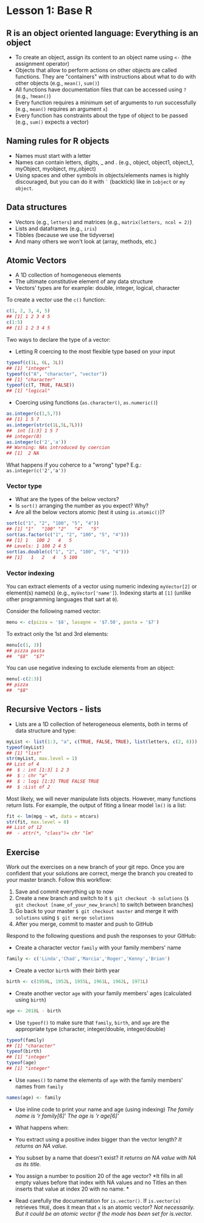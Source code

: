 Lesson 1: Base R
================

R is an object oriented language: Everything is an object
---------------------------------------------------------

-   To create an object, assign its content to an object name using `<-` (the assignment operator)
-   Objects that allow to perform actions on other objects are called functions. They are "containers" with instructions about what to do with other objects (e.g., `mean()`, `sum()`)
-   All functions have documentation files that can be accessed using `?` (e.g., `?mean()`)
-   Every function requires a minimum set of arguments to run successfully (e.g., `mean()` requires an argument `x`)
-   Every function has constraints about the type of object to be passed (e.g., `sum()` expects a vector)

Naming rules for R objects
--------------------------

-   Names must start with a letter
-   Names can contain letters, digits, \_ and . (e.g., object, object1, object\_1, myObject, myobject, my\_object)
-   Using spaces and other symbols in objects/elements names is highly discouraged, but you can do it with `` ` `` (backtick) like in `1object` or `my object`.

Data structures
---------------

-   Vectors (e.g., `letters`) and matrices (e.g., `matrix(letters, ncol = 2)`)
-   Lists and dataframes (e.g., `iris`)
-   Tibbles (because we use the tidyverse)
-   And many others we won't look at (array, methods, etc.)

Atomic Vectors
--------------

-   A 1D collection of homogeneous elements
-   The ultimate constitutive element of any data structure
-   Vectors' types are for example: double, integer, logical, character

To create a vector use the `c()` function:

``` r
c(1, 2, 3, 4, 5)
## [1] 1 2 3 4 5
c(1:5)
## [1] 1 2 3 4 5
```

Two ways to declare the type of a vector:

-   Letting R coercing to the most flexible type based on your input

``` r
typeof(c(1L, 6L, 3L))
## [1] "integer"
typeof(c("A", "character", "vector"))
## [1] "character"
typeof(c(T, TRUE, FALSE))
## [1] "logical"
```

-   Coercing using functions (`as.character()`, `as.numeric()`)

``` r
as.integer(c(1,5,7))
## [1] 1 5 7
as.integer(str(c(1L,5L,7L)))
##  int [1:3] 1 5 7
## integer(0)
as.integer(c('2','a'))
## Warning: NAs introduced by coercion
## [1]  2 NA
```

What happens if you coherce to a "wrong" type? E.g.: `as.integer(c('2','a'))`

### Vector type

-   What are the types of the below vectors?
-   Is `sort()` arranging the number as you expect? Why?
-   Are all the below vectors atomic (test it using `is.atomic()`)?

``` r
sort(c("1", "2", "100", "5", "4"))
## [1] "1"   "100" "2"   "4"   "5"
sort(as.factor(c("1", "2", "100", "5", "4")))
## [1] 1   100 2   4   5  
## Levels: 1 100 2 4 5
sort(as.double(c("1", "2", "100", "5", "4")))
## [1]   1   2   4   5 100
```

### Vector indexing

You can extract elements of a vector using numeric indexing `myVector[2]` or element(s) name(s) (e.g., `myVector['name']`). Indexing starts at `[1]` (unlike other programming languages that sart at `0`).

Consider the following named vector:

``` r
menu <- c(pizza = '$8', lasagne = '$7.50', pasta = '$7')
```

To extract only the 1st and 3rd elements:

``` r
menu[c(1, 3)]
## pizza pasta 
##  "$8"  "$7"
```

You can use negative indexing to exclude elements from an object:

``` r
menu[-c(2:3)]
## pizza 
##  "$8"
```

Recursive Vectors - lists
-------------------------

-   Lists are a 1D collection of heterogeneous elements, both in terms of data structure and type:

``` r
myList <- list(1:3, "a", c(TRUE, FALSE, TRUE), list(letters, c(2, 6)))
typeof(myList)
## [1] "list"
str(myList, max.level = 1)
## List of 4
##  $ : int [1:3] 1 2 3
##  $ : chr "a"
##  $ : logi [1:3] TRUE FALSE TRUE
##  $ :List of 2
```

Most likely, we will never manipulate lists objects. However, many functions return lists. For example, the output of fiting a linear model `lm()` is a list:

``` r
fit <- lm(mpg ~ wt, data = mtcars)
str(fit, max.level = 0)
## List of 12
##  - attr(*, "class")= chr "lm"
```

Exercise
--------

Work out the exercises on a new branch of your git repo. Once you are confident that your solutions are correct, merge the branch you created to your master branch. Follow this workflow:

1.  Save and commit everything up to now
2.  Create a new branch and switch to it `$ git checkout -b solutions` (`$ git checkout [name_of_your_new_branch]` to switch between branches)
3.  Go back to your master `$ git checkout master` and merge it with `solutions` using `$ git merge solutions`
4.  After you merge, commit to master and push to GitHub

Respond to the following questions and push the responses to your GitHub:

-   Create a character vector `family` with your family members' name

``` r
family <- c('Linda','Chad','Marcia','Roger','Kenny','Brian')
```

-   Create a vector `birth` with their birth year

``` r
birth <- c(1950L, 1952L, 1955L, 1961L, 1962L, 1971L)
```

-   Create another vector `age` with your family members' ages (calculated using `birth`)

``` r
age <- 2018L - birth
```

-   Use `typeof()` to make sure that `family`, `birth`, and `age` are the appropriate type (character, integer/double, integer/double)

``` r
typeof(family)
## [1] "character"
typeof(birth)
## [1] "integer"
typeof(age)
## [1] "integer"
```

-   Use `names()` to name the elements of `age` with the family members' names from `family`

``` r
names(age) <- family
```

-   Use inline code to print your name and age (using indexing) *The family name is 'r family\[6\]'* *The age is 'r age\[6\]'*

-   What happens when:
-   You extract using a positive index bigger than the vector length? *It returns an NA value.*
-   You subset by a name that doesn't exist? *It returns an NA value with NA as its title.*
-   You assign a number to position 20 of the age vector? *It fills in all empty values before that index with NA values and no Titles an then inserts that value at index 20 with no name. *
-   Read carefully the documentation for `is.vector()`. If `is.vector(x)` retrieves `TRUE`, does it mean that `x` is an atomic vector? *Not necessarily. But it could be an atomic vector if the mode has been set for is.vector.*
